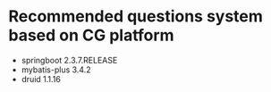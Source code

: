 # Recommended questions system based on CG platform

- springboot 2.3.7.RELEASE
- mybatis-plus 3.4.2
- druid 1.1.16
